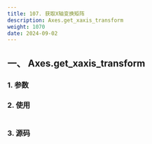 ```yaml
---
title: 107. 获取X轴变换矩阵
description: Axes.get_xaxis_transform
weight: 1070
date: 2024-09-02
---
```

<style>
th, td {
  border: 1px solid rgb(190, 190, 190);
}
</style>


## 一、 Axes.get_xaxis_transform


### 1. 参数




### 2. 使用



```python


```


### 3. 源码
```python

```




